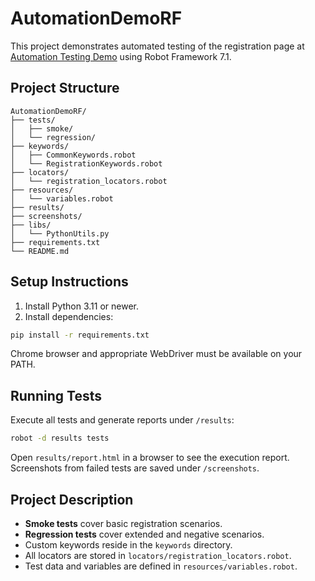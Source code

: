# AutomationDemoRF

This project demonstrates automated testing of the registration page at [Automation Testing Demo](https://demo.automationtesting.in/Register.html) using Robot Framework 7.1.

## Project Structure

```
AutomationDemoRF/
├── tests/
│   ├── smoke/
│   └── regression/
├── keywords/
│   ├── CommonKeywords.robot
│   └── RegistrationKeywords.robot
├── locators/
│   └── registration_locators.robot
├── resources/
│   └── variables.robot
├── results/
├── screenshots/
├── libs/
│   └── PythonUtils.py
├── requirements.txt
└── README.md
```

## Setup Instructions

1. Install Python 3.11 or newer.
2. Install dependencies:

```bash
pip install -r requirements.txt
```

Chrome browser and appropriate WebDriver must be available on your PATH.

## Running Tests

Execute all tests and generate reports under `/results`:

```bash
robot -d results tests
```

Open `results/report.html` in a browser to see the execution report. Screenshots from failed tests are saved under `/screenshots`.

## Project Description

- **Smoke tests** cover basic registration scenarios.
- **Regression tests** cover extended and negative scenarios.
- Custom keywords reside in the `keywords` directory.
- All locators are stored in `locators/registration_locators.robot`.
- Test data and variables are defined in `resources/variables.robot`.


